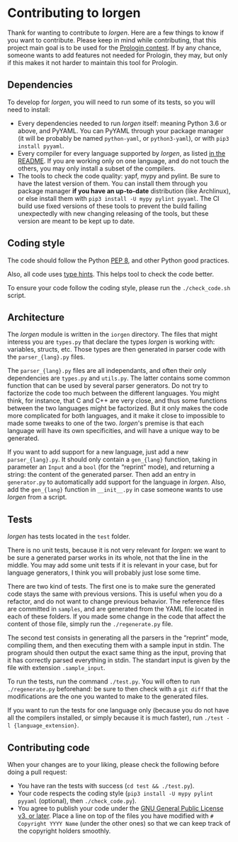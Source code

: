 Contributing to Iorgen
======================

Thank for wanting to contribute to *Iorgen*. Here are a few things to know if
you want to contribute. Please keep in mind while contributing, that this
project main goal is to be used for the
[Prologin contest](https://prologin.org/). If by any chance, someone wants to
add features not needed for Prologin, they may, but only if this makes it not
harder to maintain this tool for Prologin.

Dependencies
------------

To develop for *Iorgen*, you will need to run some of its tests, so you will
need to install:

- Every dependencies needed to run *Iorgen* itself: meaning Python 3.6 or
  above, and PyYAML. You can PyYAML through your package manager (it will be
  probably be named `python-yaml`, or `python3-yaml`), or with
  `pip3 install pyyaml`.
- Every compiler for every language supported by *Iorgen*, as listed
  [in the README](README.md#testing-the-languages). If you are working only on
  one language, and do not touch the others, you may only install a subset of
  the compilers.
- The tools to check the code quality: yapf, mypy and pylint. Be sure to have
  the latest version of them. You can install them through you package manager
  **if you have an up-to-date** distribution (like Archlinux), or else install
  them with `pip3 install -U mypy pylint pyyaml`. The CI build use fixed
  versions of these tools to prevent the build failing unexpectedly with new
  changing releasing of the tools, but these version are meant to be kept up to
  date.

Coding style
------------

The code should follow the Python
[PEP 8](https://www.python.org/dev/peps/pep-0008/), and other Python good
practices.

Also, all code uses [type
hints](https://docs.python.org/3/library/typing.html). This helps tool to check
the code better.

To ensure your code follow the coding style, please run the `./check_code.sh`
script.

Architecture
------------

The *Iorgen* module is written in the `iorgen` directory. The files that might
interess you are `types.py` that declare the types *Iorgen* is working with:
variables, structs, etc. Those types are then generated in parser code with
the `parser_{lang}.py` files.

The `parser_{lang}.py` files are all independants, and often their only
dependencies are `types.py` and `utils.py`. The latter contains some common
function that can be used by several parser generators. Do not try to factorize
the code too much between the different languages. You might think, for
instance, that C and C++ are very close, and thus some functions between the
two languages might be factorized. But it only makes the code more complicated
for both languages, and it make it close to impossible to made some tweaks to
one of the two. *Iorgen*'s premise is that each language will have its own
specificities, and will have a unique way to be generated.

If you want to add support for a new language, just add a new
`parser_{lang}.py`. It should only contain a `gen_{lang}` function, taking
in parameter an `Input` and a `bool` (for the “reprint” mode), and returning a
string: the content of the generated parser. Then add an entry in
`generator.py` to automatically add support for the language in *Iorgen*. Also,
add the `gen_{lang}` function in `__init__.py` in case someone wants to use
*Iorgen* from a script.

Tests
-----

*Iorgen* has tests located in the `test` folder.

There is no unit tests, because it is not very relevant for *Iorgen*: we want
to be sure a generated parser works in its whole, not that the line in the
middle. You may add some unit tests if it is relevant in your case, but for
language generators, I think you will probably just lose some time.

There are two kind of tests. The first one is to make sure the generated code
stays the same with previous versions. This is useful when you do a refactor,
and do not want to change previous behavior. The reference files are committed
in `samples`, and are generated from the YAML file located in each of these
folders. If you made some change in the code that affect the content of those
file, simply run the `./regenerate.py` file.

The second test consists in generating all the parsers in the “reprint” mode,
compiling them, and then executing them with a sample input in stdin. The
program should then output the exact same thing as the input, proving that it
has correctly parsed everything in stdin. The standart input is given by the
file with extension `.sample_input`.

To run the tests, run the command `./test.py`. You will often to run
`./regenerate.py` beforehand: be sure to then check with a `git diff` that the
modifications are the one you wanted to make to the generated files.

If you want to run the tests for one language only (because you do not have all
the compilers installed, or simply because it is much faster), run
`./test -l {language_extension}`.

Contributing code
-----------------

When your changes are to your liking, please check the following before doing a
pull request:

- You have ran the tests with success (`cd test && ./test.py`).
- Your code respects the coding style (`pip3 install -U mypy pylint pyyaml`
  (optional), then `./check_code.py`).
- You agree to publish your code under the
  [GNU General Public License v3, or later](COPYING). Place a line on top of
  the files you have modified with `# Copyright YYYY Name` (under the other
  ones) so that we can keep track of the copyright holders smoothly.
